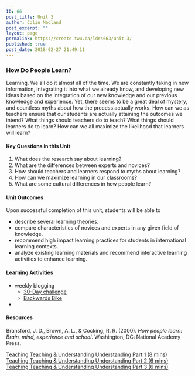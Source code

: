 ```yaml
---
ID: 66
post_title: Unit 3
author: Colin Madland
post_excerpt: ""
layout: page
permalink: https://create.twu.ca/ldrs663/unit-3/
published: true
post_date: 2018-02-27 21:49:11
---
```

### How Do People Learn?

Learning. We all do it almost all of the time. We are constantly taking in new information, integrating it into what we already know, and developing new ideas based on the integration of our new knowledge and our previous knowledge and experience. Yet, there seems to be a great deal of mystery, and countless myths about how the process actually works. How can we as teachers ensure that our students are actually attaining the outcomes we intend? What things should teachers do to teach? What things should learners do to learn? How can we all maximize the likelihood that learners will learn?

#### Key Questions in this Unit
1. What does the research say about learning?
2. What are the differences between experts and novices?
3. How should teachers and learners respond to myths about learning?
4. How can we maximize learning in our classrooms?
5. What are some cultural differences in how people learn?

#### Unit Outcomes

Upon successful completion of this unit, students will be able to
- describe several learning theories.
- compare characteristics of novices and experts in any given field of knowledge.
- recommend high impact learning practices for students in international learning contexts.
- analyze existing learning materials and recommend interactive learning activities to enhance learning.

#### Learning Activities
- weekly blogging
  - [30-Day challenge](https://youtu.be/UNP03fDSj1U)
  - [Backwards Bike](https://youtu.be/MFzDaBzBlL0)
-

#### Resources

Bransford, J. D., Brown, A. L., & Cocking, R. R. (2000). *How people learn: Brain, mind, experience and school*. Washington, DC: National Academy Press.

[Teaching Teaching & Understanding Understanding Part 1 (8 mins)](https://www.youtube.com/watch?v=iMZA80XpP6Y)
[Teaching Teaching & Understanding Understanding Part 2 (6 mins)](https://www.youtube.com/watch?v=SfloUd3eO_M)
[Teaching Teaching & Understanding Understanding Part 3 (6 mins)](https://www.youtube.com/watch?v=w6rx-GBBwVg)

